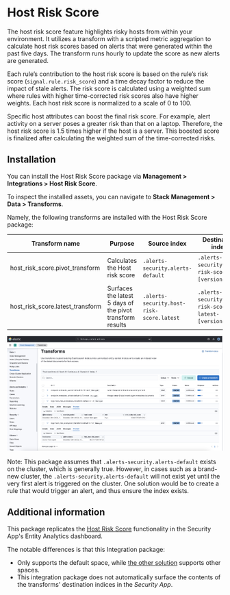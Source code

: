 # Host Risk Score

The host risk score feature highlights risky hosts from within your environment. It utilizes a transform with a scripted metric aggregation to calculate host risk scores based on alerts that were generated within the past five days. The transform runs hourly to update the score as new alerts are generated.

Each rule’s contribution to the host risk score is based on the rule’s risk score (`signal.rule.risk_score`) and a time decay factor to reduce the impact of stale alerts. The risk score is calculated using a weighted sum where rules with higher time-corrected risk scores also have higher weights. Each host risk score is normalized to a scale of 0 to 100.

Specific host attributes can boost the final risk score. For example, alert activity on a server poses a greater risk than that on a laptop. Therefore, the host risk score is 1.5 times higher if the host is a server. This boosted score is finalized after calculating the weighted sum of the time-corrected risks.

## Installation

You can install the Host Risk Score package via **Management > Integrations > Host Risk Score**.

To inspect the installed assets, you can navigate to **Stack Management > Data > Transforms**.

Namely, the following transforms are installed with the Host Risk Score package:

| Transform name | Purpose | Source index | Destination index |
|---|---|---|---|
| host_risk_score.pivot_transform | Calculates the Host risk score | `.alerts-security.alerts-default` | `.alerts-security.host-risk-score-[version]` |
| host_risk_score.latest_transform | Surfaces the latest 5 days of the pivot transform results | `.alerts-security.host-risk-score.latest` | `.alerts-security.host-risk-score-latest-[version]` |

![Installation step screenshot](../img/sample-screenshot.png)

Note: This package assumes that `.alerts-security.alerts-default` exists on the cluster, which is generally true. However, in cases such as a brand-new cluster, the `.alerts-security.alerts-default` will not exist yet until the very first alert is triggered on the cluster. One solution would be to create a rule that would trigger an alert, and thus ensure the index exists.

## Additional information

This package replicates the [Host Risk Score](https://www.elastic.co/guide/en/security/current/host-risk-score.html) functionality in the Security App's Entity Analytics dashboard.

The notable differences is that this Integration package:
* Only supports the default space, while [the other solution](https://www.elastic.co/guide/en/security/current/host-risk-score.html) supports other spaces.
* This integration package does not automatically surface the contents of the transforms' destination indices in the _Security App_.

